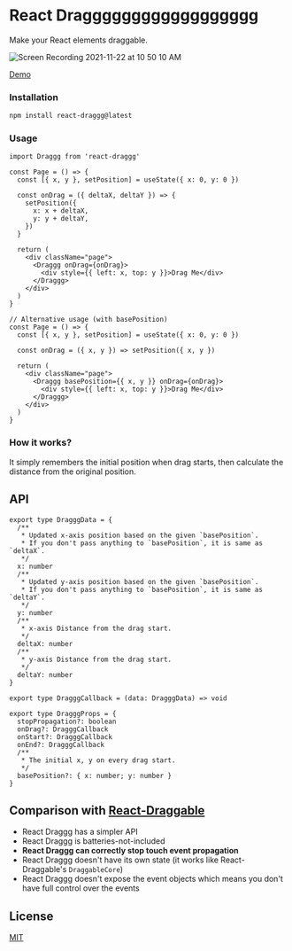 # React Dragggggggggggggggggg

Make your React elements draggable.

![Screen Recording 2021-11-22 at 10 50 10 AM](https://user-images.githubusercontent.com/19797697/142789473-4aeb72f7-3aa2-4311-abb7-73dbf63f037c.gif)

[Demo](https://jhaemin.github.io/react-draggg/)

### Installation

```zsh
npm install react-draggg@latest
```

### Usage

```tsx
import Draggg from 'react-draggg'

const Page = () => {
  const [{ x, y }, setPosition] = useState({ x: 0, y: 0 })

  const onDrag = ({ deltaX, deltaY }) => {
    setPosition({
      x: x + deltaX,
      y: y + deltaY,
    })
  }

  return (
    <div className="page">
      <Draggg onDrag={onDrag}>
        <div style={{ left: x, top: y }}>Drag Me</div>
      </Draggg>
    </div>
  )
}

// Alternative usage (with basePosition)
const Page = () => {
  const [{ x, y }, setPosition] = useState({ x: 0, y: 0 })

  const onDrag = ({ x, y }) => setPosition({ x, y })

  return (
    <div className="page">
      <Draggg basePosition={{ x, y }} onDrag={onDrag}>
        <div style={{ left: x, top: y }}>Drag Me</div>
      </Draggg>
    </div>
  )
}
```

### How it works?

It simply remembers the initial position when drag starts, then calculate the distance from the original position.

## API

```tsx
export type DragggData = {
  /**
   * Updated x-axis position based on the given `basePosition`.
   * If you don't pass anything to `basePosition`, it is same as `deltaX`.
   */
  x: number
  /**
   * Updated y-axis position based on the given `basePosition`.
   * If you don't pass anything to `basePosition`, it is same as `deltaY`.
   */
  y: number
  /**
   * x-axis Distance from the drag start.
   */
  deltaX: number
  /**
   * y-axis Distance from the drag start.
   */
  deltaY: number
}

export type DragggCallback = (data: DragggData) => void

export type DragggProps = {
  stopPropagation?: boolean
  onDrag?: DragggCallback
  onStart?: DragggCallback
  onEnd?: DragggCallback
  /**
   * The initial x, y on every drag start.
   */
  basePosition?: { x: number; y: number }
}
```

## Comparison with [React-Draggable](https://github.com/react-grid-layout/react-draggable)

- React Draggg has a simpler API
- React Draggg is batteries-not-included
- **React Draggg can correctly stop touch event propagation**
- React Draggg doesn't have its own state (it works like React-Draggable's `DraggableCore`)
- React Draggg doesn't expose the event objects which means you don't have full control over the events

## License

[MIT](https://github.com/jhaemin/react-draggg/blob/main/LICENSE)
